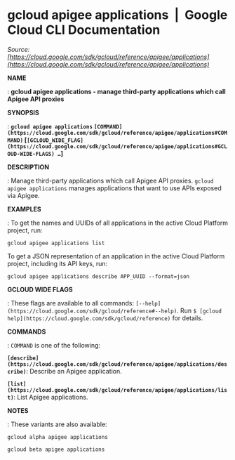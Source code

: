 # gcloud apigee applications  |  Google Cloud CLI Documentation

*Source: [https://cloud.google.com/sdk/gcloud/reference/apigee/applications](https://cloud.google.com/sdk/gcloud/reference/apigee/applications)*

**NAME**

: **gcloud apigee applications - manage third-party applications which call Apigee API proxies**

**SYNOPSIS**

: **`gcloud apigee applications` `[COMMAND](https://cloud.google.com/sdk/gcloud/reference/apigee/applications#COMMAND)` [`[GCLOUD_WIDE_FLAG](https://cloud.google.com/sdk/gcloud/reference/apigee/applications#GCLOUD-WIDE-FLAGS) …`]**

**DESCRIPTION**

: Manage third-party applications which call Apigee API proxies.
`gcloud apigee applications` manages applications that want to use
APIs exposed via Apigee.

**EXAMPLES**

: To get the names and UUIDs of all applications in the active Cloud Platform
project, run:

```
gcloud apigee applications list
```

To get a JSON representation of an application in the active Cloud Platform
project, including its API keys, run:

```
gcloud apigee applications describe APP_UUID --format=json
```

**GCLOUD WIDE FLAGS**

: These flags are available to all commands: `[--help](https://cloud.google.com/sdk/gcloud/reference#--help)`.
Run `$ [gcloud help](https://cloud.google.com/sdk/gcloud/reference)` for details.

**COMMANDS**

: ``COMMAND`` is one of the following:

**`[describe](https://cloud.google.com/sdk/gcloud/reference/apigee/applications/describe)`**:
Describe an Apigee application.

**`[list](https://cloud.google.com/sdk/gcloud/reference/apigee/applications/list)`**:
List Apigee applications.

**NOTES**

: These variants are also available:

```
gcloud alpha apigee applications
```

```
gcloud beta apigee applications
```